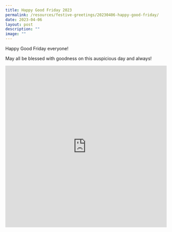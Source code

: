```yaml
---
title: Happy Good Friday 2023
permalink: /resources/festive-greetings/20230406-happy-good-friday/
date: 2023-04-06
layout: post
description: ""
image: ""
---
```

Happy Good Friday everyone!

May all be blessed with goodness on this auspicious day and always!

<iframe allow="autoplay; clipboard-write; encrypted-media; picture-in-picture; web-share" allowfullscreen="true" frameborder="0" scrolling="no" style="aspect-ratio: 1; border: none; overflow: hidden; width: 100%; height: auto" src="https://www.facebook.com/plugins/video.php?height=469&amp;href=https%3A%2F%2Fwww.facebook.com%2Falpshealthcaresupplychain%2Fvideos%2F1229439677940976%2F&amp;show_text=false&amp;width=560&amp;t=0">
</iframe>